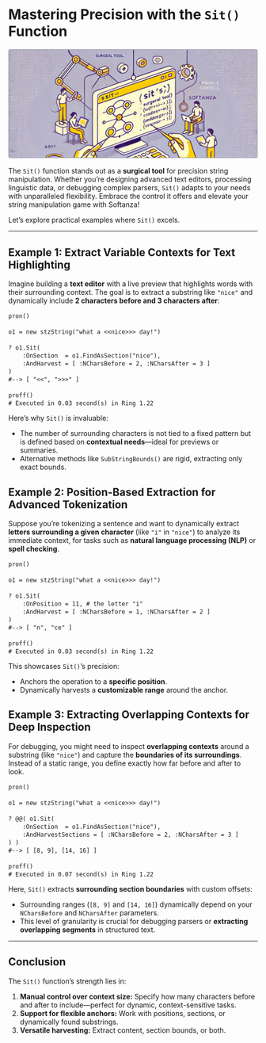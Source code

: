 # Mastering Precision with the `Sit()` Function
![Sit Function in Softanza, by Microsoft Create AI](../images/stzstring-sit.jpg)


The `Sit()` function stands out as a **surgical tool** for precision string manipulation. Whether you’re designing advanced text editors, processing linguistic data, or debugging complex parsers, `Sit()` adapts to your needs with unparalleled flexibility. Embrace the control it offers and elevate your string manipulation game with Softanza!

Let’s explore practical examples where `Sit()` excels.

---

## Example 1: Extract Variable Contexts for Text Highlighting

Imagine building a **text editor** with a live preview that highlights words with their surrounding context. The goal is to extract a substring like `"nice"` and dynamically include **2 characters before and 3 characters after**:

```ring
pron()

o1 = new stzString("what a <<nice>>> day!")

? o1.Sit(
	:OnSection  = o1.FindAsSection("nice"),
	:AndHarvest = [ :NCharsBefore = 2, :NCharsAfter = 3 ]
)
#--> [ "<<", ">>>" ]

proff()
# Executed in 0.03 second(s) in Ring 1.22
```

Here’s why `Sit()` is invaluable:
- The number of surrounding characters is not tied to a fixed pattern but is defined based on **contextual needs**—ideal for previews or summaries.
- Alternative methods like `SubStringBounds()` are rigid, extracting only exact bounds.



## Example 2: Position-Based Extraction for Advanced Tokenization

Suppose you’re tokenizing a sentence and want to dynamically extract **letters surrounding a given character** (like `"i"` in `"nice"`) to analyze its immediate context, for tasks such as **natural language processing (NLP)** or **spell checking**.

```ring
pron()

o1 = new stzString("what a <<nice>>> day!")

? o1.Sit(
	:OnPosition = 11, # the letter "i"
	:AndHarvest = [ :NCharsBefore = 1, :NCharsAfter = 2 ]
)
#--> [ "n", "ce" ]

proff()
# Executed in 0.03 second(s) in Ring 1.22
```

This showcases `Sit()`’s precision:
- Anchors the operation to a **specific position**.
- Dynamically harvests a **customizable range** around the anchor.



## Example 3: Extracting Overlapping Contexts for Deep Inspection

For debugging, you might need to inspect **overlapping contexts** around a substring (like `"nice"`) and capture the **boundaries of its surroundings**. Instead of a static range, you define exactly how far before and after to look.

```ring
pron()

o1 = new stzString("what a <<nice>>> day!")

? @@( o1.Sit(
	:OnSection  = o1.FindAsSection("nice"),
	:AndHarvestSections = [ :NCharsBefore = 2, :NCharsAfter = 3 ]
) )
#--> [ [8, 9], [14, 16] ]

proff()
# Executed in 0.07 second(s) in Ring 1.22
```

Here, `Sit()` extracts **surrounding section boundaries** with custom offsets:
- Surrounding ranges (`[8, 9]` and `[14, 16]`) dynamically depend on your `NCharsBefore` and `NCharsAfter` parameters.
- This level of granularity is crucial for debugging parsers or **extracting overlapping segments** in structured text.

---

## Conclusion

The `Sit()` function’s strength lies in:
1. **Manual control over context size:** Specify how many characters before and after to include—perfect for dynamic, context-sensitive tasks.
2. **Support for flexible anchors:** Work with positions, sections, or dynamically found substrings.
3. **Versatile harvesting:** Extract content, section bounds, or both.


